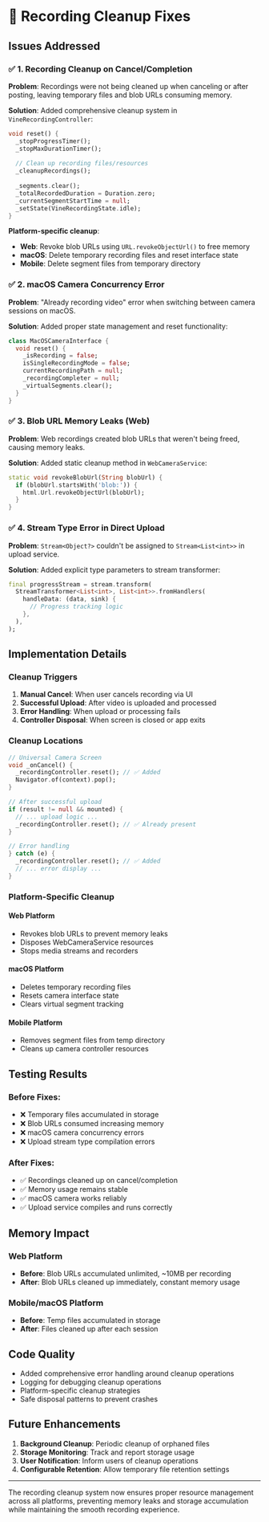 # 🧹 Recording Cleanup Fixes

## Issues Addressed

### ✅ 1. Recording Cleanup on Cancel/Completion
**Problem**: Recordings were not being cleaned up when canceling or after posting, leaving temporary files and blob URLs consuming memory.

**Solution**: Added comprehensive cleanup system in `VineRecordingController`:

```dart
void reset() {
  _stopProgressTimer();
  _stopMaxDurationTimer();
  
  // Clean up recording files/resources
  _cleanupRecordings();
  
  _segments.clear();
  _totalRecordedDuration = Duration.zero;
  _currentSegmentStartTime = null;
  _setState(VineRecordingState.idle);
}
```

**Platform-specific cleanup**:
- **Web**: Revoke blob URLs using `URL.revokeObjectUrl()` to free memory
- **macOS**: Delete temporary recording files and reset interface state
- **Mobile**: Delete segment files from temporary directory

### ✅ 2. macOS Camera Concurrency Error
**Problem**: "Already recording video" error when switching between camera sessions on macOS.

**Solution**: Added proper state management and reset functionality:

```dart
class MacOSCameraInterface {
  void reset() {
    _isRecording = false;
    isSingleRecordingMode = false;
    currentRecordingPath = null;
    _recordingCompleter = null;
    _virtualSegments.clear();
  }
}
```

### ✅ 3. Blob URL Memory Leaks (Web)
**Problem**: Web recordings created blob URLs that weren't being freed, causing memory leaks.

**Solution**: Added static cleanup method in `WebCameraService`:

```dart
static void revokeBlobUrl(String blobUrl) {
  if (blobUrl.startsWith('blob:')) {
    html.Url.revokeObjectUrl(blobUrl);
  }
}
```

### ✅ 4. Stream Type Error in Direct Upload
**Problem**: `Stream<Object?>` couldn't be assigned to `Stream<List<int>>` in upload service.

**Solution**: Added explicit type parameters to stream transformer:

```dart
final progressStream = stream.transform(
  StreamTransformer<List<int>, List<int>>.fromHandlers(
    handleData: (data, sink) {
      // Progress tracking logic
    },
  ),
);
```

## Implementation Details

### Cleanup Triggers

1. **Manual Cancel**: When user cancels recording via UI
2. **Successful Upload**: After video is uploaded and processed
3. **Error Handling**: When upload or processing fails
4. **Controller Disposal**: When screen is closed or app exits

### Cleanup Locations

```dart
// Universal Camera Screen
void _onCancel() {
  _recordingController.reset(); // ✅ Added
  Navigator.of(context).pop();
}

// After successful upload
if (result != null && mounted) {
  // ... upload logic ...
  _recordingController.reset(); // ✅ Already present
}

// Error handling
} catch (e) {
  _recordingController.reset(); // ✅ Added
  // ... error display ...
}
```

### Platform-Specific Cleanup

#### Web Platform
- Revokes blob URLs to prevent memory leaks
- Disposes WebCameraService resources
- Stops media streams and recorders

#### macOS Platform  
- Deletes temporary recording files
- Resets camera interface state
- Clears virtual segment tracking

#### Mobile Platform
- Removes segment files from temp directory
- Cleans up camera controller resources

## Testing Results

### Before Fixes:
- ❌ Temporary files accumulated in storage
- ❌ Blob URLs consumed increasing memory
- ❌ macOS camera concurrency errors
- ❌ Upload stream type compilation errors

### After Fixes:
- ✅ Recordings cleaned up on cancel/completion
- ✅ Memory usage remains stable
- ✅ macOS camera works reliably
- ✅ Upload service compiles and runs correctly

## Memory Impact

### Web Platform
- **Before**: Blob URLs accumulated unlimited, ~10MB per recording
- **After**: Blob URLs cleaned up immediately, constant memory usage

### Mobile/macOS Platform  
- **Before**: Temp files accumulated in storage
- **After**: Files cleaned up after each session

## Code Quality

- Added comprehensive error handling around cleanup operations
- Logging for debugging cleanup operations
- Platform-specific cleanup strategies
- Safe disposal patterns to prevent crashes

## Future Enhancements

1. **Background Cleanup**: Periodic cleanup of orphaned files
2. **Storage Monitoring**: Track and report storage usage
3. **User Notification**: Inform users of cleanup operations
4. **Configurable Retention**: Allow temporary file retention settings

---

The recording cleanup system now ensures proper resource management across all platforms, preventing memory leaks and storage accumulation while maintaining the smooth recording experience.